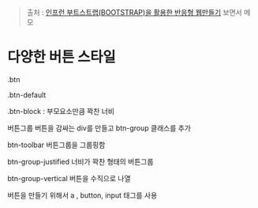 > 출처 : [인프런 부트스트랩(BOOTSTRAP)을 활용한 반응형 웹만들기](https://inflearn.com) 보면서 메모

# 다양한 버튼 스타일

.btn

.btn-default

.btn-block : 부모요소만큼 꽉찬 너비

버튼그룹
버튼을 감싸는 div를 만들고 btn-group 클래스를 추가

btn-toolbar 버튼그룹을 그룹핑함

btn-group-justified 너비가 꽉찬 형태의 버튼그룹

btn-group-vertical 버튼을 수직으로 나열

버튼을 만들기 위해서 a , button, input 태그를 사용
